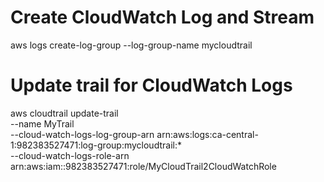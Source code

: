# Create CloudWatch Log and Stream

aws logs create-log-group --log-group-name mycloudtrail

# Update trail for CloudWatch Logs
aws cloudtrail update-trail \
--name MyTrail \
--cloud-watch-logs-log-group-arn arn:aws:logs:ca-central-1:982383527471:log-group:mycloudtrail:* \
--cloud-watch-logs-role-arn arn:aws:iam::982383527471:role/MyCloudTrail2CloudWatchRole